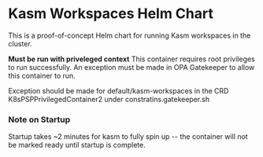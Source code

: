 # Kasm Workspaces Helm Chart
This is a proof-of-concept Helm chart for running Kasm workspaces in the cluster.

**Must be run with priveleged context**
This container requires root privileges to run successfully. An exception must be made in OPA Gatekeeper to allow this container to run.

Exception should be made for default/kasm-workspaces in the CRD K8sPSPPrivilegedContainer2 under constratins.gatekeeper.sh

### Note on Startup
Startup takes ~2 minutes for kasm to fully spin up -- the container will not be marked ready until startup is complete.
